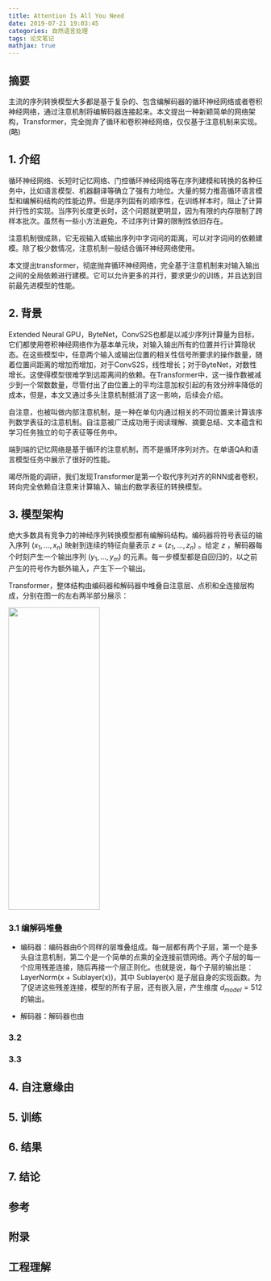 ```yaml
---
title: Attention Is All You Need
date: 2019-07-21 19:03:45
categories: 自然语言处理
tags: 论文笔记
mathjax: true
---
```


## 摘要

主流的序列转换模型大多都是基于复杂的、包含编解码器的循环神经网络或者卷积神经网络，通过注意机制将编解码器连接起来。本文提出一种新颖简单的网络架构，Transformer，完全抛弃了循环和卷积神经网络，仅仅基于注意机制来实现。<!--more-->(略)

## 1. 介绍

循环神经网络、长短时记忆网络、门控循环神经网络等在序列建模和转换的各种任务中，比如语言模型、机器翻译等确立了强有力地位。大量的努力推高循环语言模型和编解码结构的性能边界。但是序列固有的顺序性，在训练样本时，阻止了计算并行性的实现。当序列长度更长时，这个问题就更明显，因为有限的内存限制了跨样本批次。虽然有一些小方法避免，不过序列计算的限制性依旧存在。

注意机制很成熟，它无视输入或输出序列中字词间的距离，可以对字词间的依赖建模。除了极少数情况，注意机制一般结合循环神经网络使用。

本文提出transformer，彻底抛弃循环神经网络，完全基于注意机制来对输入输出之间的全局依赖进行建模。它可以允许更多的并行，要求更少的训练，并且达到目前最先进模型的性能。

## 2. 背景

Extended Neural GPU，ByteNet，ConvS2S也都是以减少序列计算量为目标，它们都使用卷积神经网络作为基本单元块，对输入输出所有的位置并行计算隐状态。在这些模型中，任意两个输入或输出位置的相关性信号所要求的操作数量，随着位置间距离的增加而增加，对于ConvS2S，线性增长；对于ByteNet，对数性增长。这使得模型很难学到远距离间的依赖。在Transformer中，这一操作数被减少到一个常数数量，尽管付出了由位置上的平均注意加权引起的有效分辨率降低的成本，但是，本文又通过多头注意机制抵消了这一影响，后续会介绍。

自注意，也被叫做内部注意机制，是一种在单句内通过相关的不同位置来计算该序列数学表征的注意机制。自注意被广泛成功用于阅读理解、摘要总结、文本蕴含和学习任务独立的句子表征等任务中。

端到端的记忆网络是基于循环的注意机制，而不是循环序列对齐。在单语QA和语言模型任务中展示了很好的性能。

竭尽所能的调研，我们发现Transformer是第一个取代序列对齐的RNN或者卷积，转向完全依赖自注意来计算输入、输出的数学表征的转换模型。


## 3. 模型架构

绝大多数具有竞争力的神经序列转换模型都有编解码结构。编码器将符号表征的输入序列 $(x_1,...,x_n)$ 映射到连续的特征向量表示 $z=(z_1,...,z_n)$ 。给定 $z$ ，解码器每个时刻产生一个输出序列 $(y_1,...,y_m)$ 的元素。每一步模型都是自回归的，以之前产生的符号作为额外输入，产生下一个输出。

Transformer，整体结构由编码器和解码器中堆叠自注意层、点积和全连接层构成，分别在图一的左右两半部分展示： 

<img src="/images/Transformer.jpg" width = "60%" height = "600"/>

### 3.1 编解码堆叠

* 编码器：编码器由6个同样的层堆叠组成。每一层都有两个子层，第一个是多头自注意机制，第二个是一个简单的点乘的全连接前馈网络。两个子层的每一个应用残差连接，随后再接一个层正则化。也就是说，每个子层的输出是：LayerNorm(x + Sublayer(x))，其中 Sublayer(x)  是子层自身的实现函数。为了促进这些残差连接，模型的所有子层，还有嵌入层，产生维度 $d_{model}=512$ 的输出。

   

* 解码器：解码器也由

### 3.2



### 3.3



## 4. 自注意缘由

## 5. 训练

## 6. 结果

## 7. 结论

## 参考

## 附录

## 工程理解

